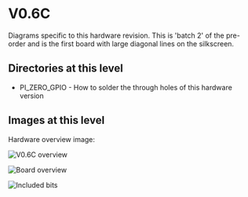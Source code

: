 # V0.6C
Diagrams specific to this hardware revision. This is 'batch 2' of the pre-order and is the first board with large diagonal lines on the silkscreen.

## Directories at this level
* PI_ZERO_GPIO - How to solder the through holes of this hardware version

## Images at this level
Hardware overview image:

![V0.6C overview](https://github.com/geebles/Super-AIO/raw/master/docs/IMAGES/SAIO/V0.6C/1.jpg)

![Board overview](https://github.com/geebles/Super-AIO/raw/master/docs/IMAGES/SAIO/V0.6C/2.jpg)

![Included bits](https://github.com/geebles/Super-AIO/raw/master/docs/IMAGES/SAIO/V0.6C/3.jpg)

